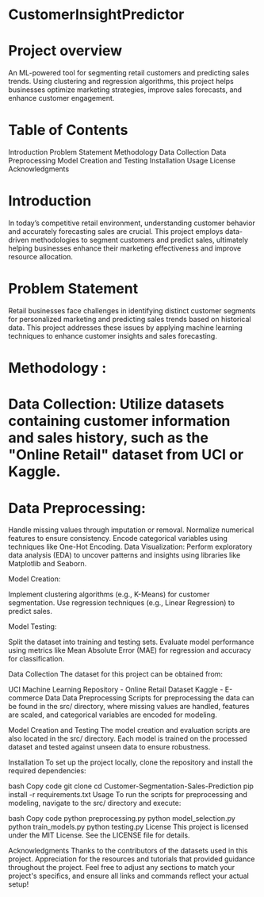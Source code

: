 # CustomerInsightPredictor

# Project overview 
An ML-powered tool for segmenting retail customers and predicting sales trends. Using clustering and regression algorithms, this project helps businesses optimize marketing strategies, improve sales forecasts, and enhance customer engagement.

# Table of Contents

Introduction
Problem Statement
Methodology
Data Collection
Data Preprocessing
Model Creation and Testing
Installation
Usage
License
Acknowledgments

# Introduction

In today’s competitive retail environment, understanding customer behavior and accurately forecasting sales are crucial. This project employs data-driven methodologies to segment customers and predict sales, ultimately helping businesses enhance their marketing effectiveness and improve resource allocation.

# Problem Statement

Retail businesses face challenges in identifying distinct customer segments for personalized marketing and predicting sales trends based on historical data. This project addresses these issues by applying machine learning techniques to enhance customer insights and sales forecasting.

# Methodology :
  # Data Collection: Utilize datasets containing customer information and sales history, such as the "Online Retail" dataset from UCI or Kaggle.
 
  # Data Preprocessing:
  Handle missing values through imputation or removal.
  Normalize numerical features to ensure consistency.
  Encode categorical variables using techniques like One-Hot Encoding.
  Data Visualization: Perform exploratory data analysis (EDA) to uncover patterns and insights using libraries like Matplotlib and Seaborn.

Model Creation:

Implement clustering algorithms (e.g., K-Means) for customer segmentation.
Use regression techniques (e.g., Linear Regression) to predict sales.

Model Testing:

Split the dataset into training and testing sets.
Evaluate model performance using metrics like Mean Absolute Error (MAE) for regression and accuracy for classification.


Data Collection
The dataset for this project can be obtained from:

UCI Machine Learning Repository - Online Retail Dataset
Kaggle - E-commerce Data
Data Preprocessing
Scripts for preprocessing the data can be found in the src/ directory, where missing values are handled, features are scaled, and categorical variables are encoded for modeling.

Model Creation and Testing
The model creation and evaluation scripts are also located in the src/ directory. Each model is trained on the processed dataset and tested against unseen data to ensure robustness.

Installation
To set up the project locally, clone the repository and install the required dependencies:

bash
Copy code
git clone <repository-url>
cd Customer-Segmentation-Sales-Prediction
pip install -r requirements.txt
Usage
To run the scripts for preprocessing and modeling, navigate to the src/ directory and execute:

bash
Copy code
python preprocessing.py
python model_selection.py
python train_models.py
python testing.py
License
This project is licensed under the MIT License. See the LICENSE file for details.

Acknowledgments
Thanks to the contributors of the datasets used in this project.
Appreciation for the resources and tutorials that provided guidance throughout the project.
Feel free to adjust any sections to match your project's specifics, and ensure all links and commands reflect your actual setup!






